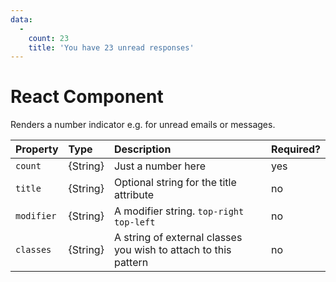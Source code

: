 ```yaml
---
data:
  -
    count: 23
    title: 'You have 23 unread responses'
---
```


# React Component
<div data-ff_module-count-indicator-component=""></div>

Renders a number indicator e.g. for unread emails or messages.

| Property | Type | Description | Required? |
|:--|:--|:--|:--|
| `count` | {String} | Just a number here | yes |
| `title` | {String} | Optional string for the title attribute | no |
| `modifier` | {String} | A modifier string. `top-right` `top-left` | no |
| `classes` | {String} | A string of external classes you wish to attach to this pattern | no |